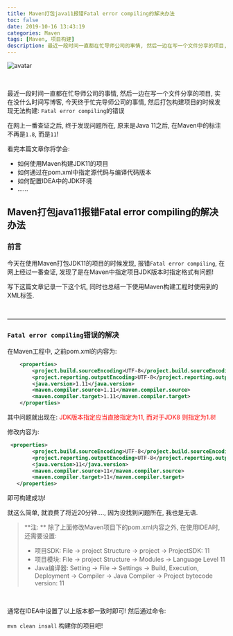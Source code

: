 ```yaml
---
title: Maven打包java11报错Fatal error compiling的解决办法
toc: false
date: 2019-10-16 13:43:19
categories: Maven
tags: [Maven, 项目构建]
description: 最近一段时间一直都在忙导师公司的事情, 然后一边在写一个文件分享的项目, 实在没什么时间写博客, 今天终于忙完导师公司的事情, 然后打包构建项目的时候发现无法构建. 在网上一番查证之后, 终于发现问题所在.
---
```


![avatar](https://ss0.bdstatic.com/70cFvHSh_Q1YnxGkpoWK1HF6hhy/it/u=2652402318,679790988&fm=26&gp=0.jpg)

<br/>

最近一段时间一直都在忙导师公司的事情, 然后一边在写一个文件分享的项目, 实在没什么时间写博客, 今天终于忙完导师公司的事情, 然后打包构建项目的时候发现无法构建: `Fatal error compiling`的错误

在网上一番查证之后, 终于发现问题所在, 原来是Java 11之后, 在Maven中的标注不再是`1.8`, 而是`11`!

看完本篇文章你将学会:

-   如何使用Maven构建JDK11的项目
-   如何通过在pom.xml中指定源代码与编译代码版本
-   如何配置IDEA中的JDK环境
-   ......



<!--more-->

## Maven打包java11报错Fatal error compiling的解决办法

### 前言

今天在使用Maven打包JDK11的项目的时候发现, 报错`Fatal error compiling`, 在网上经过一番查证, 发现了是在Maven中指定项目JDK版本时指定格式有问题!

写下这篇文章记录一下这个坑, 同时也总结一下使用Maven构建工程时使用到的XML标签.



<br/>

-----------------



### `Fatal error compiling`错误的解决

在Maven工程中, 之前pom.xml的内容为:

```xml
    <properties>
        <project.build.sourceEncoding>UTF-8</project.build.sourceEncoding>
        <project.reporting.outputEncoding>UTF-8</project.reporting.outputEncoding>
        <java.version>1.11</java.version>
        <maven.compiler.source>1.11</maven.compiler.source>
        <maven.compiler.target>1.11</maven.compiler.target>
    </properties>
```

其中问题就出现在: <font color="#ff0000">JDK版本指定应当直接指定为11, 而对于JDK8 则指定为1.8!</font>

修改内容为:

```xml
 <properties>
        <project.build.sourceEncoding>UTF-8</project.build.sourceEncoding>
        <project.reporting.outputEncoding>UTF-8</project.reporting.outputEncoding>
        <java.version>11</java.version>
        <maven.compiler.source>11</maven.compiler.source>
        <maven.compiler.target>11</maven.compiler.target>
   </properties>
```

即可构建成功!

就这么简单, 就浪费了将近20分钟...., 因为没找到问题所在, 我也是无语.

>   **注: ** 除了上面修改Maven项目下的pom.xml内容之外, 在使用IDEA时, 还需要设置:
>
>   -   项目SDK: File -> project Structure -> project -> ProjectSDK: 11
>   -   项目模块: File -> project Structure -> Modules -> Language Level 11
>   -   Java编译器: Setting -> File -> Settings -> Build, Execution, Deployment -> Compiler -> Java Compiler -> Project bytecode version: 11

<br/>

通常在IDEA中设置了以上版本都一致时即可! 然后通过命令: 

`mvn clean insall` 构建你的项目吧!



